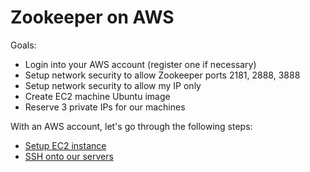# Zookeeper on AWS

Goals:

- Login into your AWS account (register one if necessary)
- Setup network security to allow Zookeeper ports 2181, 2888, 3888
- Setup network security to allow my IP only
- Create EC2 machine Ubuntu image
- Reserve 3 private IPs for our machines

With an AWS account, let's go through the following steps:

- [Setup EC2 instance](zookeeper-on-aws-ec2-instance.md)
- [SSH onto our servers](zookeeper-on-aws-ssh.md)